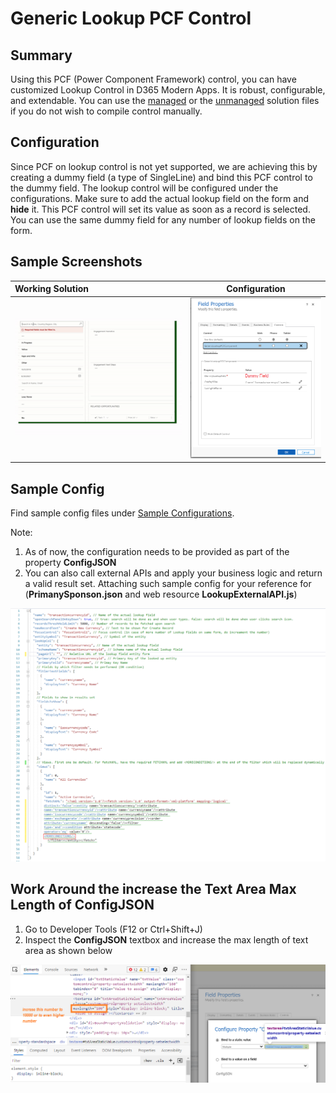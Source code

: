 # Generic Lookup PCF Control
## Summary
Using this PCF (Power Component Framework) control, you can have customized Lookup Control in D365 Modern Apps. It is robust, configurable, and extendable. You can use the [managed](/GenericLookupPCFSolution/bin/Release/GenericLookupPCFSolution_managed.zip)  or the [unmanaged](/GenericLookupPCFSolution/bin/Release/GenericLookupPCFSolution.zip) solution files if you do not wish to compile control manually.

## Configuration
Since PCF on lookup control is not yet supported, we are achieving this by creating a dummy field (a type of SingleLine) and bind this PCF control to the dummy field. The lookup control will be configured under the configurations. Make sure to add the actual lookup field on the form and **hide** it. This PCF control will set its value as soon as a record is selected. You can use the same dummy field for any number of lookup fields on the form.

## Sample Screenshots
| Working Solution      | Configuration |
| :---        |    :----:   |
|[![Generic Lookup PCF Control](/src/RM.gif)](https://youtu.be/FrKFTgZWkkk "Generic Lookup PCF Control")   | <img src="src/FieldConfigurations.png">       |

## Sample Config

Find sample config files under [Sample Configurations](/GenericLookupPCFComponent/sampledata). 

Note: 
1. As of now, the configuration needs to be provided as part of the property **ConfigJSON**
2. You can also call external APIs and apply your business logic and return a valid result set. Attaching such sample config for your reference for (**PrimanySponson.json** and web resource **LookupExternalAPI.js**)

<img src="src/config.png">

## Work Around the increase the Text Area Max Length of ConfigJSON

1. Go to Developer Tools (F12 or Ctrl+Shift+J)
2. Inspect the **ConfigJSON** textbox and increase the max length of text area as shown below

<img src="src/WorkAroundToIncreaseSizeOfConfigTextArea.png">
